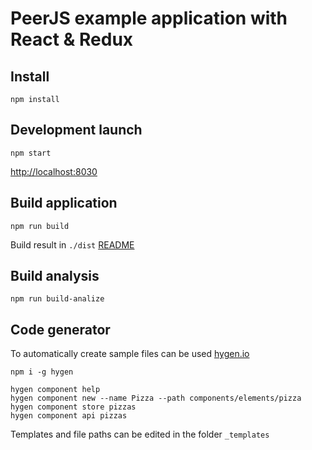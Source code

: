 # PeerJS example application with React & Redux

## Install
`npm install`

## Development launch
`npm start`

[http://localhost:8030](http://localhost:8030/)

## Build application
`npm run build`

Build result in `./dist` [README](dist/README.md)

## Build analysis
`npm run build-analize`

## Code generator
To automatically create sample files can be used [hygen.io](http://www.hygen.io/)

```
npm i -g hygen

hygen component help
hygen component new --name Pizza --path components/elements/pizza
hygen component store pizzas
hygen component api pizzas
```

Templates and file paths can be edited in the folder `_templates`

